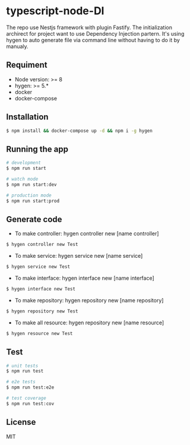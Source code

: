 # typescript-node-DI
The repo use Nestjs framework with plugin Fastify. The initialization archirect for project want to use Dependency Injection partern.
It's using hygen to auto generate file via command line without having to do it by manualy.

## Requiment
- Node version: >= 8
- hygen: >= 5.* 
- docker
- docker-compose

## Installation

```bash
$ npm install && docker-compose up -d && npm i -g hygen
```

## Running the app

```bash
# development
$ npm run start

# watch mode
$ npm run start:dev

# production mode
$ npm run start:prod
```

## Generate code
- To make controller: hygen controller new [name controller]
```bash
$ hygen controller new Test
```
- To make service: hygen service new [name service]
```bash
$ hygen service new Test
```
- To make interface: hygen interface new [name interface]
```bash
$ hygen interface new Test
```
- To make repository: hygen repository new [name repository]
```bash
$ hygen repository new Test
```
- To make all resource: hygen repository new [name resource]
```bash
$ hygen resource new Test
```

## Test

```bash
# unit tests
$ npm run test

# e2e tests
$ npm run test:e2e

# test coverage
$ npm run test:cov
```

## License
  MIT
